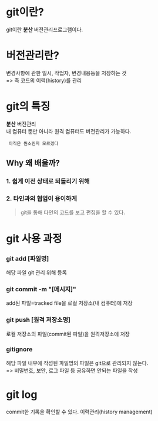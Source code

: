 # git이란?

git이란 **분산** 버전관리프로그램이다.

# 버전관리란?

변경사항에 관한 일시, 작업자, 변경내용등을 저장하는 것<br>
=> 즉 코드의 이력(history)를 관리

# git의 특징

**분산** 버전관리<br>
내 컴퓨터 뿐만 아니라 원격 컴퓨터도 버전관리가 가능하다.

```
 아직은 뭔소린지 모르겠다
```

## Why 왜 배울까?

### 1. 쉽게 이전 상태로 되돌리기 위해

### 2. 타인과의 협업이 용이하게

> git을 통해 타인의 코드를 보고 편집을 할 수 있다.

# git 사용 과정

### git add [파일명]

해당 파일 git 관리 위해 등록

### git commit -m "[메시지]"

add된 파일=tracked file을 로컬 저장소(내 컴퓨터)에 저장

### git push [원격 저장소명]

로컬 저장소의 파일(commit된 파일)을 원격저장소에 저장

### gitignore

해당 파일 내부에 작성된 파일명의 파일은 git으로 관리되지 않는다.<br>
=> 비밀번호, 보안, 로그 파일 등 공유하면 안되는 파일을 작성

# git log

commit한 기록을 확인할 수 있다.
이력관리(history management)
